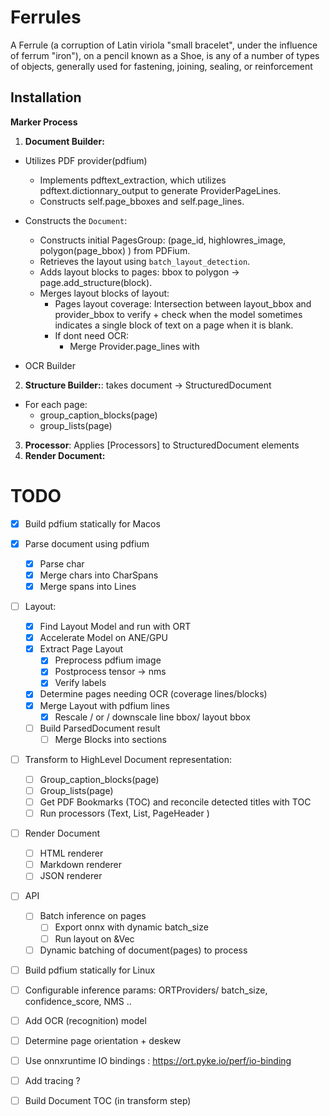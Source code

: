# Ferrules

A Ferrule (a corruption of Latin viriola "small bracelet", under the influence of ferrum "iron"), on a pencil known as a Shoe, is any of a number of types of objects, generally used for fastening, joining, sealing, or reinforcement

## Installation

**Marker Process**

1. **Document Builder:**

- Utilizes PDF provider(pdfium)
  - Implements pdftext_extraction, which utilizes pdftext.dictionnary_output to generate ProviderPageLines.
  - Constructs self.page_bboxes and self.page_lines.
- Constructs the `Document`:

  - Constructs initial PagesGroup: (page_id, highlowres_image, polygon(page_bbox) ) from PDFium.
  - Retrieves the layout using `batch_layout_detection`.
  - Adds layout blocks to pages: bbox to polygon -> page.add_structure(block).
  - Merges layout blocks of layout:
    - Pages layout coverage: Intersection between layout_bbox and provider_bbox to verify + check when the model sometimes indicates a single block of text on a page when it is blank.
    - If dont need OCR:
      - Merge Provider.page_lines with

- OCR Builder

2. **Structure Builder:**: takes document -> StructuredDocument

- For each page:
  - group_caption_blocks(page)
  - group_lists(page)

3. **Processor**: Applies [Processors] to StructuredDocument elements
4. **Render Document:**

# TODO

- [x] Build pdfium statically for Macos

- [x] Parse document using pdfium

  - [x] Parse char
  - [x] Merge chars into CharSpans
  - [x] Merge spans into Lines

- [ ] Layout:

  - [x] Find Layout Model and run with ORT
  - [x] Accelerate Model on ANE/GPU
  - [x] Extract Page Layout
    - [x] Preprocess pdfium image
    - [x] Postprocess tensor -> nms
    - [x] Verify labels
  - [x] Determine pages needing OCR (coverage lines/blocks)
  - [x] Merge Layout with pdfium lines
    - [x] Rescale / or / downscale line bbox/ layout bbox
  - [ ] Build ParsedDocument result
    - [ ] Merge Blocks into sections

- [ ] Transform to HighLevel Document representation:

  - [ ] Group_caption_blocks(page)
  - [ ] Group_lists(page)
  - [ ] Get PDF Bookmarks (TOC) and reconcile detected titles with TOC
  - [ ] Run processors (Text, List, PageHeader )

- [ ] Render Document

  - [ ] HTML renderer
  - [ ] Markdown renderer
  - [ ] JSON renderer

- [ ] API

  - [ ] Batch inference on pages
    - [ ] Export onnx with dynamic batch_size
    - [ ] Run layout on &Vec<page>
  - [ ] Dynamic batching of document(pages) to process

- [ ] Build pdfium statically for Linux
- [ ] Configurable inference params: ORTProviders/ batch_size, confidence_score, NMS ..
- [ ] Add OCR (recognition) model
- [ ] Determine page orientation + deskew
- [ ] Use onnxruntime IO bindings : https://ort.pyke.io/perf/io-binding
- [ ] Add tracing ?
- [ ] Build Document TOC (in transform step)
